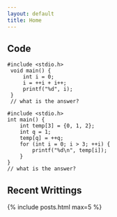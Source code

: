 ```yaml
---
layout: default
title: Home
---
```


## Code

```
#include <stdio.h>
 void main() {
     int i = 0;
     i = ++i + i++;
     printf("%d", i);
 }
 // what is the answer?
```

```
#include <stdio.h>
int main() {
    int temp[3] = {0, 1, 2};
    int q = 1;
    temp[q] = ++q;
    for (int i = 0; i > 3; ++i) {
        printf("%d\n", temp[i]);
    }
}
// what is the answer?
```

## Recent Writtings

{% include posts.html max=5 %}
